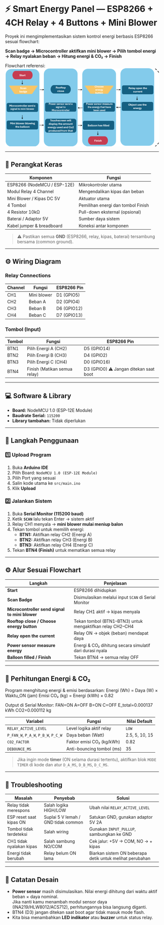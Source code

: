 # ⚡ Smart Energy Panel — ESP8266 + 4CH Relay + 4 Buttons + Mini Blower

Proyek ini mengimplementasikan sistem kontrol energi berbasis ESP8266 sesuai flowchart:

**Scan badge → Microcontroller aktifkan mini blower → Pilih tombol energi → Relay nyalakan beban → Hitung energi & CO₂ → Finish**

Flowchart referensi:  
![Flowchart](flowchart.png)

---

## 🧩 Perangkat Keras

| Komponen | Fungsi |
|-----------|---------|
| ESP8266 (NodeMCU / ESP-12E) | Mikrokontroler utama |
| Modul Relay 4 Channel | Mengendalikan kipas dan beban |
| Mini Blower / Kipas DC 5V | Aktuator utama |
| 4 Tombol | Pemilihan energi dan tombol Finish |
| 4 Resistor 10kΩ | Pull-down eksternal (opsional) |
| Baterai / Adaptor 5V | Sumber daya sistem |
| Kabel jumper & breadboard | Koneksi antar komponen |

> ⚠️ Pastikan semua **GND** (ESP8266, relay, kipas, baterai) tersambung bersama (common ground).

---

## ⚙️ Wiring Diagram

### Relay Connections
| Channel | Fungsi | ESP8266 Pin |
|----------|---------|-------------|
| CH1 | Mini blower | D1 (GPIO5) |
| CH2 | Beban A | D2 (GPIO4) |
| CH3 | Beban B | D6 (GPIO12) |
| CH4 | Beban C | D7 (GPIO13) |

### Tombol (Input)
| Tombol | Fungsi | ESP8266 Pin |
|---------|---------|-------------|
| BTN1 | Pilih Energi A (CH2) | D5 (GPIO14) |
| BTN2 | Pilih Energi B (CH3) | D4 (GPIO2) |
| BTN3 | Pilih Energi C (CH4) | D0 (GPIO16) |
| BTN4 | Finish (Matikan semua relay) | D3 (GPIO0) ⚠️ Jangan ditekan saat boot |

---

## 💻 Software & Library

- **Board:** NodeMCU 1.0 (ESP-12E Module)  
- **Baudrate Serial:** `115200`  
- **Library tambahan:** Tidak diperlukan  

---

## 🚀 Langkah Penggunaan

### 1️⃣ Upload Program
1. Buka **Arduino IDE**  
2. Pilih Board: `NodeMCU 1.0 (ESP-12E Module)`  
3. Pilih Port yang sesuai  
4. Salin kode utama ke `src/main.ino`  
5. Klik **Upload**

### 2️⃣ Jalankan Sistem
1. Buka **Serial Monitor (115200 baud)**  
2. Ketik **`SCAN`** lalu tekan Enter → sistem aktif  
3. Relay CH1 menyala → **mini blower mulai meniup balon**
4. Tekan tombol untuk memilih energi:
   - **BTN1:** Aktifkan relay CH2 (Energi A)
   - **BTN2:** Aktifkan relay CH3 (Energi B)
   - **BTN3:** Aktifkan relay CH4 (Energi C)
5. Tekan **BTN4 (Finish)** untuk mematikan semua relay

---

## ⚙️ Alur Sesuai Flowchart

| Langkah | Penjelasan |
|----------|-------------|
| **Start** | ESP8266 dihidupkan |
| **Scan Badge** | Disimulasikan melalui input `SCAN` di Serial Monitor |
| **Microcontroller send signal to mini blower** | Relay CH1 aktif → kipas menyala |
| **Rooftop close / Choose energy button** | Tekan tombol (BTN1–BTN3) untuk mengaktifkan relay CH2–CH4 |
| **Relay open the current** | Relay ON → objek (beban) mendapat daya |
| **Power sensor measure energy** | Energi & CO₂ dihitung secara simulatif dari durasi nyala |
| **Balloon filled / Finish** | Tekan BTN4 → semua relay OFF |

---

## 🧮 Perhitungan Energi & CO₂

Program menghitung energi & emisi berdasarkan:
Energi (Wh) = Daya (W) × Waktu_ON (jam)
Emisi CO₂ (kg) = Energi (kWh) × 0.82

Output di Serial Monitor:
FAN=ON A=OFF B=ON C=OFF E_total=0.000137 kWh CO2=0.000112 kg

| Variabel | Fungsi | Nilai Default |
|-----------|---------|----------------|
| `RELAY_ACTIVE_LEVEL` | Level logika aktif relay | `LOW` |
| `P_FAN_W`, `P_A_W`, `P_B_W`, `P_C_W` | Daya beban (Watt) | 2.5, 5, 10, 15 |
| `CO2_FACTOR` | Faktor emisi CO₂ (kg/kWh) | 0.82 |
| `DEBOUNCE_MS` | Anti-bouncing tombol (ms) | 35 |

> Jika ingin mode **timer** (ON selama durasi tertentu), aktifkan blok `MODE TIMER` di kode dan atur `D_A_MS`, `D_B_MS`, `D_C_MS`.

---

## 🧠 Troubleshooting

| Masalah | Penyebab | Solusi |
|----------|-----------|---------|
| Relay tidak merespons | Salah logika HIGH/LOW | Ubah nilai `RELAY_ACTIVE_LEVEL` |
| ESP reset saat kipas ON | Suplai 5 V lemah / GND tidak common | Satukan GND, gunakan adaptor 5V 2A |
| Tombol tidak terdeteksi | Salah wiring | Gunakan `INPUT_PULLUP`, sambungkan ke GND |
| CH1 tidak nyalakan kipas | Salah sambung NO/COM | Cek jalur: +5V → COM, NO → + kipas |
| Energi tidak berubah | Relay belum ON lama | Biarkan sistem ON beberapa detik untuk melihat perubahan |

---

## 🧩 Catatan Desain

- **Power sensor** masih disimulasikan. Nilai energi dihitung dari waktu aktif beban × daya nominal.  
  Jika nanti kamu menambah modul sensor daya (INA219/HLW8012/ACS712), perhitungannya bisa langsung diganti.  
- BTN4 (D3) jangan ditekan saat boot agar tidak masuk mode flash.  
- Kita bisa menambahkan **LED indikator** atau **buzzer** untuk status relay.
